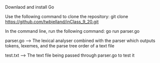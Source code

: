 Downlaod and install Go

Use the following command to clone the repository: git clone https://github.com/twbjelland/inClass_9_20.git 

In the command line, run the following command: go run parser.go 

parser.go --> The lexical analyser combined with the parser which outputs tokens, lexemes, and the parse tree order of a text file

test.txt --> The text file being passed through parser.go to test it 


